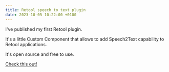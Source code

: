 ```yaml
---
title: Retool speech to text plugin
date: 2023-10-05 10:22:00 +0100
---
```




I've published my first Retool plugin.

It's a little Custom Component that allows to add Speech2Text capability to Retool applications.

It's open source and free to use.

[Check this out!](https://github.com/Eloquent-Ops/retool-plugin-speech2text)